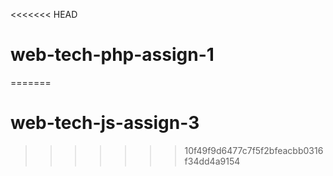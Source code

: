 <<<<<<< HEAD
# web-tech-php-assign-1
=======
# web-tech-js-assign-3
>>>>>>> 10f49f9d6477c7f5f2bfeacbb0316f34dd4a9154
